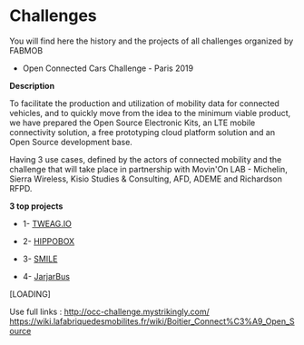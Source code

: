 # Challenges
You will find here the history and the projects of all challenges organized by FABMOB

- Open Connected Cars Challenge - Paris 2019

**Description**

To facilitate the production and utilization of mobility data for connected vehicles, and to quickly move from the idea to the minimum viable product, we have prepared the Open Source Electronic Kits, an LTE mobile connectivity solution, a free prototyping cloud platform solution and an Open Source development base.

Having 3 use cases, defined by the actors of connected mobility and the challenge that will take place in partnership with Movin'On LAB - Michelin, Sierra Wireless, Kisio Studies & Consulting, AFD, ADEME and Richardson RFPD.


**3 top projects**

 - 1- [TWEAG.IO](https://github.com/tweag/connectedcar) 

 - 2- [HIPPOBOX]()

 - 3- [SMILE]()

 - 4- [JarjarBus]()
 
 
[LOADING]


Use full links :
  http://occ-challenge.mystrikingly.com/
  https://wiki.lafabriquedesmobilites.fr/wiki/Boitier_Connect%C3%A9_Open_Source
